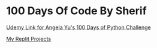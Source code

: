 # 100 Days Of Code By Sherif

[Udemy Link for Angela Yu's 100 Days of Python Challenge](https://www.udemy.com/course/100-days-of-code/)

[My Replit Projects](https://replit.com/@SherifFahmy?path=)
